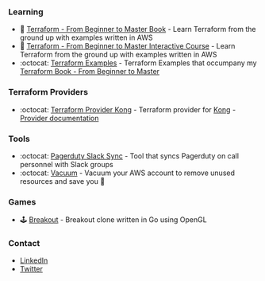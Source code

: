 

### Learning
- 📖 [Terraform - From Beginner to Master Book](https://leanpub.com/terraform-from-beginner-to-master) - Learn Terraform from the ground up with examples written in AWS
- 🧭 [Terraform - From Beginner to Master Interactive Course](https://www.educative.io/courses/terraform-beginner-master-aws) - Learn Terraform from the ground up with examples written in AWS
- :octocat: [Terraform Examples](https://github.com/kevholditch/terraform-beginner-to-master-examples) - Terraform Examples that occumpany my [Terraform Book - From Beginner to Master](https://leanpub.com/terraform-from-beginner-to-master)

### Terraform Providers
- :octocat: [Terraform Provider Kong](https://github.com/kevholditch/terraform-provider-kong) - Terraform provider for [Kong](https://konghq.com/kong/) - [Provider documentation](https://registry.terraform.io/providers/kevholditch/kong/latest/docs)

### Tools
- :octocat: [Pagerduty Slack Sync](https://github.com/kevholditch/go-pagerduty-slack-sync) - Tool that syncs Pagerduty on call personnel with Slack groups
- :octocat: [Vacuum](https://github.com/kevholditch/vacuum) - Vacuum your AWS account to remove unused resources and save you 💸

### Games
- 🕹️ [Breakout](https://github.com/kevholditch/breakout) - Breakout clone written in Go using OpenGL

### Contact
- [LinkedIn](https://www.linkedin.com/in/kevholditch/)
- [Twitter](https://twitter.com/kevholditch)
